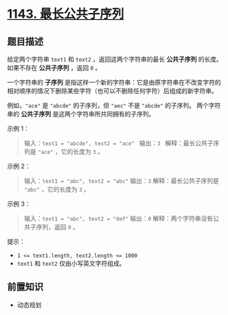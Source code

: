 # [1143. 最长公共子序列](https://leetcode.cn/problems/longest-common-subsequence)

## 题目描述

给定两个字符串 `text1` 和 `text2` ，返回这两个字符串的最长 **公共子序列** 的长度。如果不存在 **公共子序列** ，返回 `0` 。

一个字符串的 **子序列** 是指这样一个新的字符串：它是由原字符串在不改变字符的相对顺序的情况下删除某些字符（也可以不删除任何字符）后组成的新字符串。

例如，`"ace"` 是 `"abcde"` 的子序列，但 `"aec"` 不是 `"abcde"` 的子序列。
两个字符串的 **公共子序列** 是这两个字符串所共同拥有的子序列。

示例 1：

> 输入：`text1 = "abcde", text2 = "ace" `
> 输出：`3 ` 
> 解释：最长公共子序列是 `"ace"` ，它的长度为 `3` 。

示例 2：

> 输入：`text1 = "abc", text2 = "abc"`
> 输出：`3`
> 解释：最长公共子序列是 `"abc"` ，它的长度为 `3` 。

示例 3：

> 输入：`text1 = "abc", text2 = "def"`
> 输出：`0`
> 解释：两个字符串没有公共子序列，返回 `0` 。

提示：

* `1 <= text1.length, text2.length <= 1000`
* `text1` 和 `text2` 仅由小写英文字符组成。

## 前置知识

- 动态规划